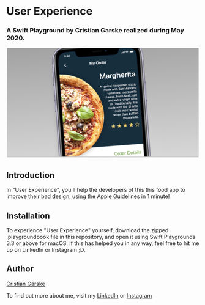 # User Experience

### A Swift Playground by Cristian Garske realized during May 2020.

![User Experience Cover](Cover.png)


## Introduction

In "User Experience", you'll help the developers of this this food app to improve their bad design, using the Apple Guidelines in 1 minute!

## Installation

To experience "User Experience" yourself, download the zipped .playgroundbook file in this repository, and open it using Swift Playgrounds 3.3 or above for macOS. If this has helped you in any way, feel free to hit me up on LinkedIn or Instagram ;D.

## Author

[Cristian Garske](https://cristiangars.com)

To find out more about me, visit my [LinkedIn](https://www.linkedin.com/in/cristiangarske/) or [Instagram](https://www.instagram.com/oddghostly/)
